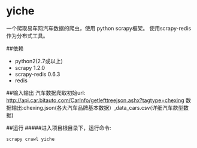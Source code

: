# yiche
一个爬取易车网汽车数据的爬虫，使用 python scrapy框架。
使用scrapy-redis 作为分布式工具。


##依赖
  * python2(2.7或以上)
  * scrapy 1.2.0
  * scrapy-redis 0.6.3
  * redis

##输入输出
  汽车数据爬取初始url: http://api.car.bitauto.com/CarInfo/getlefttreejson.ashx?tagtype=chexing
  数据输出:chexing.json(各大汽车品牌基本数据）,data_cars.csv(详细汽车款型数据)
 
##运行
#####进入项目根目录下，运行命令:
```python
scrapy crawl yiche
```
